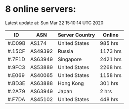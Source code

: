 # 8 online servers:

Latest update at: Sun Mar 22 15:10:14 UTC 2020

| ID | ASN | Server Country | Online |
| -- | --- | -------------- | ------ |
| #.D09B | AS174 | United States | 985 hrs |
| #.15CF | AS49392 | Russia | 1173 hrs |
| #.7F1D | AS63949 | Singapore | 2421 hrs |
| #.9FC3 | AS53889 | United States | 2268 hrs |
| #.E069 | AS40065 | United States | 1158 hrs |
| #.BD3E | AS63888 | Hong Kong | 301 hrs |
| #.2A79 | AS63949 | Japan | 2 hrs |
| #.F7DA | AS45102 | United States | 448 hrs |

